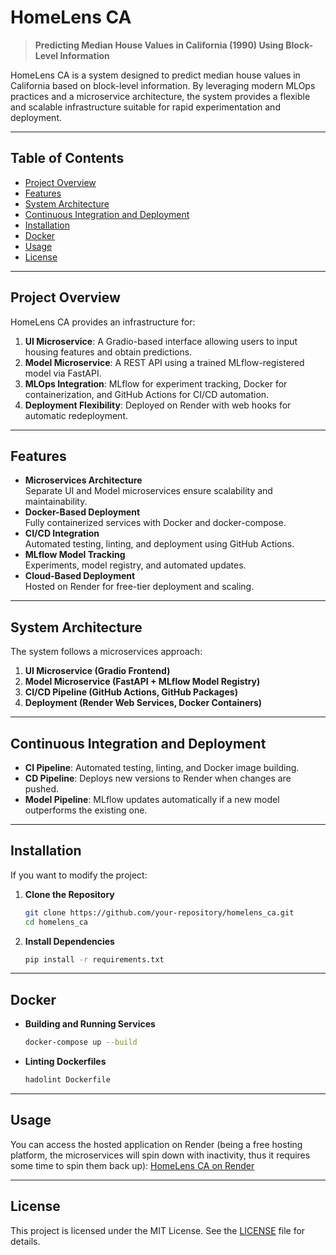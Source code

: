 # HomeLens CA

> **Predicting Median House Values in California (1990) Using Block-Level Information**

HomeLens CA is a system designed to predict median house values in California based on block-level information. By leveraging modern MLOps practices and a microservice architecture, the system provides a flexible and scalable infrastructure suitable for rapid experimentation and deployment.

---

## Table of Contents

- [Project Overview](#project-overview)
- [Features](#features)
- [System Architecture](#system-architecture)
- [Continuous Integration and Deployment](#continuous-integration-and-deployment)
- [Installation](#installation)
- [Docker](#docker)
- [Usage](#usage)
- [License](#license)

---

## Project Overview

HomeLens CA provides an infrastructure for:

1. **UI Microservice**: A Gradio-based interface allowing users to input housing features and obtain predictions.
2. **Model Microservice**: A REST API using a trained MLflow-registered model via FastAPI.
3. **MLOps Integration**: MLflow for experiment tracking, Docker for containerization, and GitHub Actions for CI/CD automation.
4. **Deployment Flexibility**: Deployed on Render with web hooks for automatic redeployment.

---

## Features

- **Microservices Architecture**\
  Separate UI and Model microservices ensure scalability and maintainability.
- **Docker-Based Deployment**\
  Fully containerized services with Docker and docker-compose.
- **CI/CD Integration**\
  Automated testing, linting, and deployment using GitHub Actions.
- **MLflow Model Tracking**\
  Experiments, model registry, and automated updates.
- **Cloud-Based Deployment**\
  Hosted on Render for free-tier deployment and scaling.

---

## System Architecture

The system follows a microservices approach:

1. **UI Microservice (Gradio Frontend)**
2. **Model Microservice (FastAPI + MLflow Model Registry)**
3. **CI/CD Pipeline (GitHub Actions, GitHub Packages)**
4. **Deployment (Render Web Services, Docker Containers)**

---

## Continuous Integration and Deployment

- **CI Pipeline**: Automated testing, linting, and Docker image building.
- **CD Pipeline**: Deploys new versions to Render when changes are pushed.
- **Model Pipeline**: MLflow updates automatically if a new model outperforms the existing one.

---

## Installation
If you want to modify the project:
1. **Clone the Repository**

   ```bash
   git clone https://github.com/your-repository/homelens_ca.git
   cd homelens_ca
   ```

2. **Install Dependencies**

   ```bash
   pip install -r requirements.txt
   ```

---

## Docker

- **Building and Running Services**
  ```bash
  docker-compose up --build
  ```
- **Linting Dockerfiles**
  ```bash
  hadolint Dockerfile
  ```

---

## Usage

You can access the hosted application on Render (being a free hosting platform, the microservices will spin down with inactivity, thus it requires some time to spin them back up): [HomeLens CA on Render](#homelens-ca-ui-w2zj.onrender.com)

---

## License

This project is licensed under the MIT License. See the [LICENSE](LICENSE) file for details.

